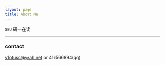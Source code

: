 ```yaml
---
layout: page
title: About Me
---
```


`SEU` 研一在读

<hr>

### contact

v1otusc@yeah.net or 416566894(qq)

